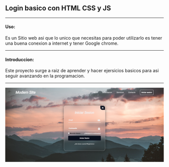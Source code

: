 ## Login basico con HTML CSS y JS
****
#### Uso:

Es un Sitio web asi que lo unico que necesitas para poder utilizarlo es tener una buena conexion a internet y tener Google chrome.
***
#### Introduccion:

Este proyecto surge a raiz de aprender y hacer ejersicios basicos para asi seguir avanzando en la programacion.
***
![](https://github.com/AlexSiuuu/login.github.io/blob/main/login.png)
